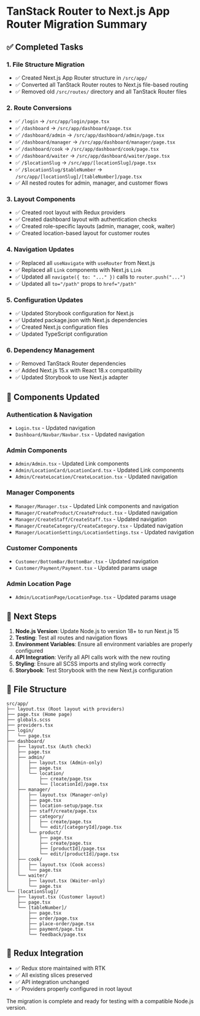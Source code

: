 # TanStack Router to Next.js App Router Migration Summary

## ✅ Completed Tasks

### 1. File Structure Migration
- ✅ Created Next.js App Router structure in `/src/app/`
- ✅ Converted all TanStack Router routes to Next.js file-based routing
- ✅ Removed old `/src/routes/` directory and all TanStack Router files

### 2. Route Conversions
- ✅ `/login` → `/src/app/login/page.tsx`
- ✅ `/dashboard` → `/src/app/dashboard/page.tsx`
- ✅ `/dashboard/admin` → `/src/app/dashboard/admin/page.tsx`
- ✅ `/dashboard/manager` → `/src/app/dashboard/manager/page.tsx`
- ✅ `/dashboard/cook` → `/src/app/dashboard/cook/page.tsx`
- ✅ `/dashboard/waiter` → `/src/app/dashboard/waiter/page.tsx`
- ✅ `/$locationSlug` → `/src/app/[locationSlug]/page.tsx`
- ✅ `/$locationSlug/$tableNumber` → `/src/app/[locationSlug]/[tableNumber]/page.tsx`
- ✅ All nested routes for admin, manager, and customer flows

### 3. Layout Components
- ✅ Created root layout with Redux providers
- ✅ Created dashboard layout with authentication checks
- ✅ Created role-specific layouts (admin, manager, cook, waiter)
- ✅ Created location-based layout for customer routes

### 4. Navigation Updates
- ✅ Replaced all `useNavigate` with `useRouter` from Next.js
- ✅ Replaced all `Link` components with Next.js `Link`
- ✅ Updated all `navigate({ to: "..." })` calls to `router.push("...")`
- ✅ Updated all `to="/path"` props to `href="/path"`

### 5. Configuration Updates
- ✅ Updated Storybook configuration for Next.js
- ✅ Updated package.json with Next.js dependencies
- ✅ Created Next.js configuration files
- ✅ Updated TypeScript configuration

### 6. Dependency Management
- ✅ Removed TanStack Router dependencies
- ✅ Added Next.js 15.x with React 18.x compatibility
- ✅ Updated Storybook to use Next.js adapter

## 🔧 Components Updated

### Authentication & Navigation
- `Login.tsx` - Updated navigation
- `Dashboard/Navbar/Navbar.tsx` - Updated navigation

### Admin Components
- `Admin/Admin.tsx` - Updated Link components
- `Admin/LocationCard/LocationCard.tsx` - Updated Link components
- `Admin/CreateLocation/CreateLocation.tsx` - Updated navigation

### Manager Components
- `Manager/Manager.tsx` - Updated Link components and navigation
- `Manager/CreateProduct/CreateProduct.tsx` - Updated navigation
- `Manager/CreateStaff/CreateStaff.tsx` - Updated navigation
- `Manager/CreateCategory/CreateCategory.tsx` - Updated navigation
- `Manager/LocationSettings/LocationSettings.tsx` - Updated navigation

### Customer Components
- `Customer/BottomBar/BottomBar.tsx` - Updated navigation
- `Customer/Payment/Payment.tsx` - Updated params usage

### Admin Location Page
- `Admin/LocationPage/LocationPage.tsx` - Updated params usage

## 🚀 Next Steps

1. **Node.js Version**: Update Node.js to version 18+ to run Next.js 15
2. **Testing**: Test all routes and navigation flows
3. **Environment Variables**: Ensure all environment variables are properly configured
4. **API Integration**: Verify all API calls work with the new routing
5. **Styling**: Ensure all SCSS imports and styling work correctly
6. **Storybook**: Test Storybook with the new Next.js configuration

## 📁 File Structure

```
src/app/
├── layout.tsx (Root layout with providers)
├── page.tsx (Home page)
├── globals.scss
├── providers.tsx
├── login/
│   └── page.tsx
├── dashboard/
│   ├── layout.tsx (Auth check)
│   ├── page.tsx
│   ├── admin/
│   │   ├── layout.tsx (Admin-only)
│   │   ├── page.tsx
│   │   └── location/
│   │       ├── create/page.tsx
│   │       └── [locationId]/page.tsx
│   ├── manager/
│   │   ├── layout.tsx (Manager-only)
│   │   ├── page.tsx
│   │   ├── location-setup/page.tsx
│   │   ├── staff/create/page.tsx
│   │   ├── category/
│   │   │   ├── create/page.tsx
│   │   │   └── edit/[categoryId]/page.tsx
│   │   └── product/
│   │       ├── page.tsx
│   │       ├── create/page.tsx
│   │       ├── [productId]/page.tsx
│   │       └── edit/[productId]/page.tsx
│   ├── cook/
│   │   ├── layout.tsx (Cook access)
│   │   └── page.tsx
│   └── waiter/
│       ├── layout.tsx (Waiter-only)
│       └── page.tsx
└── [locationSlug]/
    ├── layout.tsx (Customer layout)
    ├── page.tsx
    └── [tableNumber]/
        ├── page.tsx
        ├── order/page.tsx
        ├── place-order/page.tsx
        ├── payment/page.tsx
        └── feedback/page.tsx
```

## 🔄 Redux Integration

- ✅ Redux store maintained with RTK
- ✅ All existing slices preserved
- ✅ API integration unchanged
- ✅ Providers properly configured in root layout

The migration is complete and ready for testing with a compatible Node.js version.